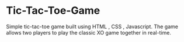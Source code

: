 # Tic-Tac-Toe-Game
Simple tic-tac-toe game built using HTML , CSS , Javascript. The game allows two players to play the classic XO game together in real-time.
